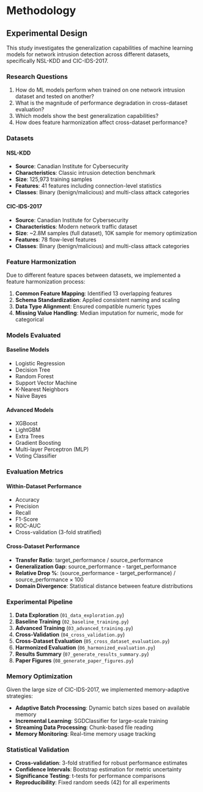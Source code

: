 # Methodology

## Experimental Design

This study investigates the generalization capabilities of machine learning models for network intrusion detection across different datasets, specifically NSL-KDD and CIC-IDS-2017.

### Research Questions

1. How do ML models perform when trained on one network intrusion dataset and tested on another?
2. What is the magnitude of performance degradation in cross-dataset evaluation?
3. Which models show the best generalization capabilities?
4. How does feature harmonization affect cross-dataset performance?

### Datasets

#### NSL-KDD
- **Source**: Canadian Institute for Cybersecurity
- **Characteristics**: Classic intrusion detection benchmark
- **Size**: 125,973 training samples
- **Features**: 41 features including connection-level statistics
- **Classes**: Binary (benign/malicious) and multi-class attack categories

#### CIC-IDS-2017
- **Source**: Canadian Institute for Cybersecurity  
- **Characteristics**: Modern network traffic dataset
- **Size**: ~2.8M samples (full dataset), 10K sample for memory optimization
- **Features**: 78 flow-level features
- **Classes**: Binary (benign/malicious) and multi-class attack categories

### Feature Harmonization

Due to different feature spaces between datasets, we implemented a feature harmonization process:

1. **Common Feature Mapping**: Identified 13 overlapping features
2. **Schema Standardization**: Applied consistent naming and scaling
3. **Data Type Alignment**: Ensured compatible numeric types
4. **Missing Value Handling**: Median imputation for numeric, mode for categorical

### Models Evaluated

#### Baseline Models
- Logistic Regression
- Decision Tree
- Random Forest
- Support Vector Machine
- K-Nearest Neighbors
- Naive Bayes

#### Advanced Models
- XGBoost
- LightGBM
- Extra Trees
- Gradient Boosting
- Multi-layer Perceptron (MLP)
- Voting Classifier

### Evaluation Metrics

#### Within-Dataset Performance
- Accuracy
- Precision
- Recall
- F1-Score
- ROC-AUC
- Cross-validation (3-fold stratified)

#### Cross-Dataset Performance
- **Transfer Ratio**: target_performance / source_performance
- **Generalization Gap**: source_performance - target_performance  
- **Relative Drop %**: (source_performance - target_performance) / source_performance × 100
- **Domain Divergence**: Statistical distance between feature distributions

### Experimental Pipeline

1. **Data Exploration** (`01_data_exploration.py`)
2. **Baseline Training** (`02_baseline_training.py`)
3. **Advanced Training** (`03_advanced_training.py`)
4. **Cross-Validation** (`04_cross_validation.py`)
5. **Cross-Dataset Evaluation** (`05_cross_dataset_evaluation.py`)
6. **Harmonized Evaluation** (`06_harmonized_evaluation.py`)
7. **Results Summary** (`07_generate_results_summary.py`)
8. **Paper Figures** (`08_generate_paper_figures.py`)

### Memory Optimization

Given the large size of CIC-IDS-2017, we implemented memory-adaptive strategies:

- **Adaptive Batch Processing**: Dynamic batch sizes based on available memory
- **Incremental Learning**: SGDClassifier for large-scale training
- **Streaming Data Processing**: Chunk-based file reading
- **Memory Monitoring**: Real-time memory usage tracking

### Statistical Validation

- **Cross-validation**: 3-fold stratified for robust performance estimates
- **Confidence Intervals**: Bootstrap estimation for metric uncertainty
- **Significance Testing**: t-tests for performance comparisons
- **Reproducibility**: Fixed random seeds (42) for all experiments
